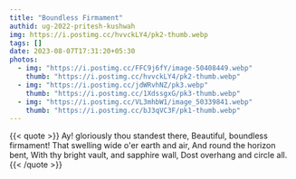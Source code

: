 ```yaml
---
title: "Boundless Firmament"
authid: ug-2022-pritesh-kushwah
img: https://i.postimg.cc/hvvckLY4/pk2-thumb.webp
tags: []
date: 2023-08-07T17:31:20+05:30
photos:
  - img: "https://i.postimg.cc/FFC9j6fY/image-50408449.webp"
    thumb: "https://i.postimg.cc/hvvckLY4/pk2-thumb.webp"
  - img: "https://i.postimg.cc/jdWRvhNZ/pk3.webp"
    thumb: "https://i.postimg.cc/1XdssgxG/pk3-thumb.webp"
  - img: "https://i.postimg.cc/VL3mhbW1/image_50339841.webp"
    thumb: "https://i.postimg.cc/bJ3qVC3F/pk1-thumb.webp"
---
```


{{< quote >}}
Ay! gloriously thou standest there,
Beautiful, boundless firmament!
That swelling wide o'er earth and air,
And round the horizon bent,
With thy bright vault, and sapphire wall,
Dost overhang and circle all.
{{< /quote >}}
